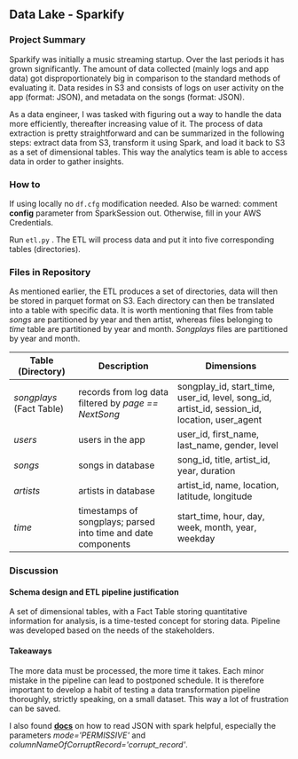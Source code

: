## Data Lake - Sparkify
### Project Summary

Sparkify was initially a music streaming startup. Over the last periods it has grown significantly. The amount of data collected (mainly logs and app data) got disproportionately big in comparison to the standard methods of evaluating it. Data resides in S3 and consists of logs on user activity on the app (format: JSON), and metadata on the songs (format: JSON).

As a data engineer, I was tasked with figuring out a way to handle the data more efficiently, thereafter increasing value of it. The process of data extraction is pretty straightforward and can be summarized in the following steps: extract data from S3, transform it using Spark, and load it back to S3 as a set of dimensional tables. This way the analytics team is able to access data in order to gather insights.

### How to

If using locally no ```df.cfg``` modification needed. Also be warned: comment **config** parameter from SparkSession out. Otherwise, fill in your AWS Credentials.

Run ```etl.py``` . The ETL will process data and put it into five corresponding tables (directories).

### Files in Repository

As mentioned earlier, the ETL produces a set of directories, data will then be stored in parquet format on S3. Each directory can then be translated into a table with specific data. It is worth mentioning that files from table *songs* are partitioned by year and then artist, whereas files belonging to *time* table are partitioned by year and month. *Songplays* files are partitioned by year and month.   

| Table (Directory)         | Description                                                  | Dimensions                                                   |
| ------------------------- | ------------------------------------------------------------ | ------------------------------------------------------------ |
| *songplays*  (Fact Table) | records from log data filtered by *page == NextSong*         | songplay_id, start_time, user_id, level, song_id, artist_id, session_id, location, user_agent |
| *users*                   | users in the app                                             | user_id, first_name, last_name, gender, level                |
| *songs*                   | songs in database                                            | song_id, title, artist_id, year, duration                    |
| *artists*                 | artists in database                                          | artist_id, name, location, latitude, longitude               |
| *time*                    | timestamps of songplays; parsed into time and date components | start_time, hour, day, week, month, year, weekday            |

### Discussion

#### Schema design and ETL pipeline justification

A set of dimensional tables, with a Fact Table storing quantitative information for analysis, is a time-tested concept for storing data. Pipeline was developed based on the needs of the stakeholders.

#### Takeaways

The more data must be processed, the more time it takes. Each minor mistake in the pipeline can lead to postponed schedule. It is therefore important to develop a habit of testing a data transformation pipeline thoroughly, strictly speaking, on a small dataset. This way a lot of frustration can be saved.

I also found [**docs**](https://spark.apache.org/docs/latest/api/python/reference/api/pyspark.sql.DataFrameReader.json.html?highlight=json) on how to read JSON with spark helpful, especially the parameters *mode='PERMISSIVE'* and *columnNameOfCorruptRecord='corrupt_record'*. 
